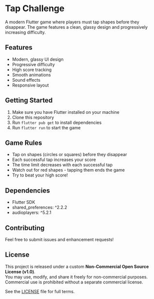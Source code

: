 # Tap Challenge

A modern Flutter game where players must tap shapes before they disappear. The game features a clean, glassy design and progressively increasing difficulty.

## Features

- Modern, glassy UI design
- Progressive difficulty
- High score tracking
- Smooth animations
- Sound effects
- Responsive layout

## Getting Started

1. Make sure you have Flutter installed on your machine
2. Clone this repository
3. Run `flutter pub get` to install dependencies
4. Run `flutter run` to start the game

## Game Rules

- Tap on shapes (circles or squares) before they disappear
- Each successful tap increases your score
- The time limit decreases with each successful tap
- Watch out for red shapes - tapping them ends the game
- Try to beat your high score!

## Dependencies

- Flutter SDK
- shared_preferences: ^2.2.2
- audioplayers: ^5.2.1

## Contributing

Feel free to submit issues and enhancement requests!

## License

This project is released under a custom **Non-Commercial Open Source License (v1.0)**.  
You may use, modify, and share it freely for non-commercial purposes.  
Commercial use is prohibited without a separate commercial license.

See the [LICENSE](./LICENSE) file for full terms.